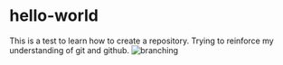 # hello-world
This is a test to learn how to create a repository.
Trying to reinforce my understanding of git and github.
![branching](https://guides.github.com/activities/hello-world/branching.png)
